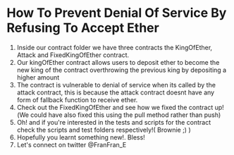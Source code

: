 # How To Prevent Denial Of Service By Refusing To Accept Ether
1. Inside our contract folder we have three contracts the KingOfEther, Attack and FixedKingOfEther contract.
2. Our kingOfEther contract allows users to deposit ether to become the new king of the contract overthrowing the previous king by depositing a higher amount
3. The contract is vulnerable to denial of service when its called by the attack contract, this is because the attack contract doesnt have any form of fallback function to receive ether.
4. Check out the FixedKingOfEther and see how we fixed the contract up!(We could have also fixed this using the pull method rather than push)
5. Oh! and if you're interested in the tests and scripts for the contract check the scripts and test folders respectively!( Brownie ;) )
6. Hopefully you learnt something new!. Bless!
7. Let's connect on twitter @FranFran_E